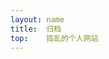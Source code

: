 ```yaml
---
layout: name
title:  归档
top:    捣乱的个人网站
---
```


<!-- <div>
<h3>标签</h3>
<ul>
{% for tag in site.tags %}
  <span>{{ tag | first }}</span>.
{% endfor %}
</ul>
</div> -->
<!--
<div>
    <h3>分类</h3>
    <ul>
        {% for category in site.categories %}
            <span><strong>{{ category | first }}.</strong></span>
            {% for post in category.last %}
            <span><a href="{{ post.url }}">{{ post.title }}</a></span>.
            {% endfor %}
            <br>
        {% endfor %}
    </li>
</ul>
</div>

<div>
    <h3>时间线</h3>
    <ul>
        {% for post in site.posts %}
        {% unless post.next %}
        <h3>{{ post.date | date: '%Y' }} </h3>
        {% else %}
        {% capture year %}{{ post.date | date: '%Y' }}{% endcapture %}
        {% capture nyear %}{{ post.next.date | date: '%Y' }}{% endcapture %}
        {% if year != nyear %}
        <h3>{{ post.date | date: '%Y' }}</h3>
        {% endif %}
        {% endunless %}
        <li>{{ post.date | date:"%Y-%m-%d" }} &raquo; <a href="{{ post.url }}">{{ post.title }}</a></li>
        {% endfor %}
    </ul>
</div>
-->

